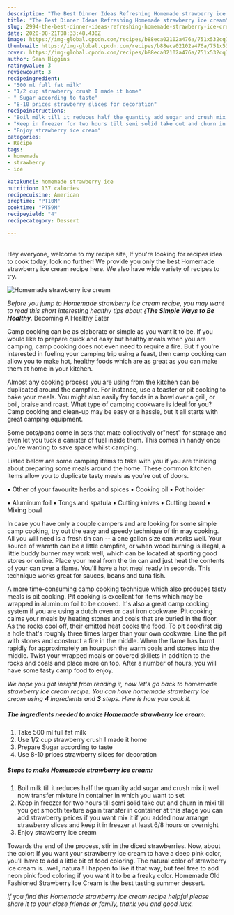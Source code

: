 ```yaml
---
description: "The Best Dinner Ideas Refreshing Homemade strawberry ice cream"
title: "The Best Dinner Ideas Refreshing Homemade strawberry ice cream"
slug: 2994-the-best-dinner-ideas-refreshing-homemade-strawberry-ice-cream
date: 2020-08-21T08:33:48.430Z
image: https://img-global.cpcdn.com/recipes/b88eca02102a476a/751x532cq70/homemade-strawberry-ice-cream-recipe-main-photo.jpg
thumbnail: https://img-global.cpcdn.com/recipes/b88eca02102a476a/751x532cq70/homemade-strawberry-ice-cream-recipe-main-photo.jpg
cover: https://img-global.cpcdn.com/recipes/b88eca02102a476a/751x532cq70/homemade-strawberry-ice-cream-recipe-main-photo.jpg
author: Sean Higgins
ratingvalue: 3
reviewcount: 3
recipeingredient:
- "500 ml full fat milk"
- "1/2 cup strawberry crush I made it home"
- " Sugar according to taste"
- "8-10 prices strawberry slices for decoration"
recipeinstructions:
- "Boil milk till it reduces half the quantity add sugar and crush mix it well now transfer mixture in container in which you want to set"
- "Keep in freezer for two hours till semi solid take out and churn in mixi till you get smooth texture again transfer in container at this stage you can add strawberry peices if you want mix it if you added now arrange strawberry slices and keep it in freezer at least 6/8 hours or overnight"
- "Enjoy strawberry ice cream"
categories:
- Recipe
tags:
- homemade
- strawberry
- ice

katakunci: homemade strawberry ice 
nutrition: 137 calories
recipecuisine: American
preptime: "PT10M"
cooktime: "PT59M"
recipeyield: "4"
recipecategory: Dessert

---
```

<br>
Hey everyone, welcome to my recipe site, If you're looking for recipes idea to cook today, look no further! We provide you only the best Homemade strawberry ice cream recipe here. We also have wide variety of recipes to try.
<br>


![Homemade strawberry ice cream](https://img-global.cpcdn.com/recipes/b88eca02102a476a/751x532cq70/homemade-strawberry-ice-cream-recipe-main-photo.jpg)

<i>Before you jump to Homemade strawberry ice cream recipe, you may want to read this short interesting healthy tips about {<strong>The Simple Ways to Be Healthy</strong>.</i>
Becoming A Healthy Eater

    
Camp cooking can be as elaborate or simple as you want it to be. If you would like to prepare quick and easy but healthy meals when you are camping, camp cooking does not even need to require a fire. But if you're interested in fueling your camping trip using a feast, then camp cooking can allow you to make hot, healthy foods which are as great as you can make them at home in your kitchen.

 Almost any cooking process you are using from the kitchen can be duplicated around the campfire. For instance, use a toaster or pit cooking to bake your meals. You might also easily fry foods in a bowl over a grill, or boil, braise and roast. What type of camping cookware is ideal for you? Camp cooking and clean-up may be easy or a hassle, but it all starts with great camping equipment.

Some pots/pans come in sets that mate collectively or"nest" for storage and even let you tuck a canister of fuel inside them. This comes in handy once you're wanting to save space whilst camping.

Listed below are some camping items to take with you if you are thinking about preparing some meals around the home. These common kitchen items allow you to duplicate tasty meals as you're out of doors.


• Other of your favourite herbs and spices
• Cooking oil
• Pot holder

• Aluminum foil
• Tongs and spatula
• Cutting knives
• Cutting board
• Mixing bowl


In case you have only a couple campers and are looking for some simple camp cooking, try out the easy and speedy technique of tin may cooking. All you will need is a fresh tin can -- a one gallon size can works well. Your source of warmth can be a little campfire, or when wood burning is illegal, a little buddy burner may work well, which can be located at sporting good stores or online. Place your meal from the tin can and just heat the contents of your can over a flame. You'll have a hot meal ready in seconds.  This technique works great for sauces, beans and tuna fish.

A more time-consuming camp cooking technique which also produces tasty meals is pit cooking. Pit cooking is excellent for items which may be wrapped in aluminum foil to be cooked.  It's also a great camp cooking system if you are using a dutch oven or cast iron cookware. Pit cooking calms your meals by heating stones and coals that are buried in the floor. As the rocks cool off, their emitted heat cooks the food. To pit cookfirst dig a hole that's roughly three times larger than your own cookware. Line the pit with stones and construct a fire in the middle. When the flame has burnt rapidly for approximately an hourpush the warm coals and stones into the middle. Twist your wrapped meals or covered skillets in addition to the rocks and coals and place more on top. After a number of hours, you will have some tasty camp food to enjoy.


<i>We hope you got insight from reading it, now let's go back to homemade strawberry ice cream recipe. You can have homemade strawberry ice cream using <strong>4</strong> ingredients and <strong>3</strong> steps. Here is how you cook it.
</i>

##### The ingredients needed to make Homemade strawberry ice cream:

1. Take 500 ml full fat milk
1. Use 1/2 cup strawberry crush I made it home
1. Prepare  Sugar according to taste
1. Use 8-10 prices strawberry slices for decoration


##### Steps to make Homemade strawberry ice cream:

1. Boil milk till it reduces half the quantity add sugar and crush mix it well now transfer mixture in container in which you want to set
1. Keep in freezer for two hours till semi solid take out and churn in mixi till you get smooth texture again transfer in container at this stage you can add strawberry peices if you want mix it if you added now arrange strawberry slices and keep it in freezer at least 6/8 hours or overnight
1. Enjoy strawberry ice cream


Towards the end of the process, stir in the diced strawberries. Now, about the color: If you want your strawberry ice cream to have a deep pink color, you&#39;ll have to add a little bit of food coloring. The natural color of strawberry ice cream is…well, natural! I happen to like it that way, but feel free to add neon pink food coloring if you want it to be a freaky color. Homemade Old Fashioned Strawberry Ice Cream is the best tasting summer dessert. 

<i>If you find this Homemade strawberry ice cream recipe helpful please share it to your close friends or family, thank you and good luck.</i>

